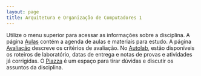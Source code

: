 ```yaml
---
layout: page
title: Arquitetura e Organização de Computadores 1
---
```


Utilize o menu superior para acessar as informações sobre a disciplina. A página [Aulas](/aulas/) contém a agenda de aulas e materiais para estudo. A página [Avaliação](/avaliacao/) descreve os critérios de avaliação. No [Autolab](https://autolab.ufscar.br), estão disponíveis os roteiros de laboratório, datas de entrega e notas de provas e atividades já corrigidas. O [Piazza](https://piazza.com/ufscar/fall2019/1001540) é um espaço para tirar dúvidas e discutir os assuntos da disciplina.
